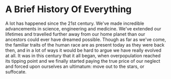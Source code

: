 # A Brief History Of Everything

A lot has happened since the 21st century. We've made incredible advancements in science, engineering and medicine. We've extended our lifetimes and travelled further away from our home planet than our ancestors could ever have dreamed possible. Though as far as we've come, the familiar traits of the human race are as present today as they were back then, and in a lot of ways it would be hard to argue we have really evolved at all. It was in this century that it all began, when overpopulation reached its tipping point and we finally started paying the true price of our neglect and forced upon ourselves an ultimatum: move out to the stars, or suffocate.



